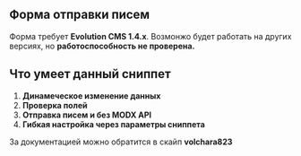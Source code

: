 ## Форма отправки писем

Форма требует **Evolution CMS 1.4.x**. Возмонжо будет работать на других версиях, но **работоспособность не проверена.**

## Что умеет данный сниппет

1) **Динамеческое изменение данных**
2) **Проверка полей**
3) **Отправка писем и без MODX API**
4) **Гибкая настройка через параметры сниппета**

За документацией можно обратится в скайп **volchara823**